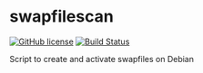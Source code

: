 # swapfilescan

[![GitHub license](https://sinfallas.files.wordpress.com/2016/02/gpl.png)](https://github.com/sinfallas/swapfilescan/blob/master/LICENSE)
[![Build Status](https://travis-ci.org/sinfallas/swapfilescan.svg?branch=master)](https://travis-ci.org/sinfallas/swapfilescan)

Script to create and activate swapfiles on Debian
